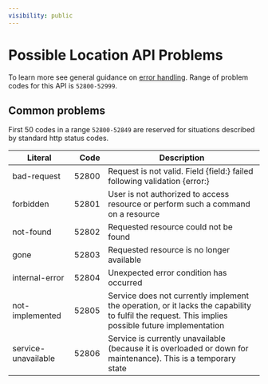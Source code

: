 ```yaml
---
visibility: public
---
```

Possible Location API Problems
=================

To learn more see general guidance on [error handling](common-getstarted.html#error-handling).
Range of problem codes for this API is `52800-52999`.

Common problems
---------------

First 50 codes in a range `52800-52849` are reserved for situations described by standard http status codes.

Literal |  Code | Description                                          
------------------------------------ | -----:| ---------------------------------------------------  
bad-request                      | 52800 | Request is not valid. Field {field:} failed following validation {error:}
forbidden                        | 52801 | User is not authorized to access resource or perform such a command on a resource
not-found                        | 52802 | Requested resource could not be found
gone                             | 52803 | Requested resource is no longer available
internal-error                   | 52804 | Unexpected error condition has occurred
not-implemented                  | 52805 | Service does not currently implement the operation, or it lacks the capability to fulfil the request. This implies possible future implementation
service-unavailable              | 52806 | Service is currently unavailable (because it is overloaded or down for maintenance). This is a temporary state
